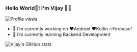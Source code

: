 ### Hello World👋!  I'm Vijay 🙋‍♂

![Profile views](https://gpvc.arturio.dev/hey-vijay)

<!--
**hey-vijay/hey-vijay** is a ✨ _special_ ✨ repository because its `README.md` (this file) appears on your GitHub profile.

Here are some ideas to get you started:
- 👯 I’m looking to collaborate on ...
- 🤔 I’m looking for help with ...
- 💬 Ask me about ...
- 📫 How to reach me: ...
- 😄 Pronouns: ...
- ⚡ Fun fact: ...
-->

- 🔭 I’m currently working on ❤️Android ❤️Kotlin 🔥Firebase!
- 🌱 I’m currently learning Backend Development


![Vijay's GitHub stats](https://github-readme-stats.vercel.app/api?username=hey-vijay&count_private=true&show_icons=true)

